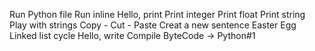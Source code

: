 Run Python file
Run inline
Hello, print
Print integer
Print float
Print string
Play with strings
Copy - Cut - Paste
Creat a new sentence
Easter Egg
Linked list cycle
Hello, write
Compile
ByteCode -> Python#1
